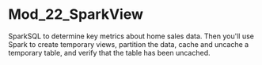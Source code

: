 # Mod_22_SparkView
SparkSQL to determine key metrics about home sales data. Then you'll use Spark to create temporary views, partition the data, cache and uncache a temporary table, and verify that the table has been uncached.
